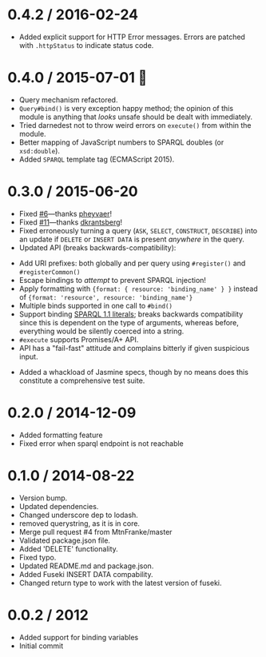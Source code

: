 0.4.2 / 2016-02-24
==================

 * Added explicit support for HTTP Error messages. Errors are patched
   with `.httpStatus` to indicate status code.

0.4.0 / 2015-07-01 🍁
====================

 * Query mechanism refactored.
 * `Query#bind()` is very exception happy method; the opinion of this module is anything that _looks_ unsafe should be dealt with immediately.
 * Tried darnedest not to throw weird errors on `execute()` from within the module.
 * Better mapping of JavaScript numbers to SPARQL doubles (or `xsd:double`).
 * Added `SPARQL` template tag (ECMAScript 2015).

0.3.0 / 2015-06-20
==================

 * Fixed [#6](https://github.com/thomasfr/node-sparql-client/issues/6)—thanks [pheyvaer](https://github.com/pheyvaer)!
 * Fixed [#11](https://github.com/thomasfr/node-sparql-client/issues/11)—thanks [dkrantsberg](https://github.com/dkrantsberg)!
 * Fixed erroneously turning a query (`ASK`, `SELECT`, `CONSTRUCT`, `DESCRIBE`) into an update if `DELETE` or `INSERT DATA` is present _anywhere_ in the query.
 * Updated API (breaks backwards-compatibility):
  - Add URI prefixes: both globally and per query using `#register()` and `#registerCommon()`
  - Escape bindings to _attempt_ to prevent SPARQL injection!
  - Apply formatting with `{format: { resource: 'binding_name' } }` instead of `{format: 'resource', resource: 'binding_name'}`
  - Multiple binds supported in one call to `#bind()`
  - Support binding [SPARQL 1.1 literals](http://www.w3.org/TR/2013/REC-sparql11-query-20130321/#QSynLiterals); breaks backwards compatibility since this is dependent on the type of arguments, whereas before, everything would be silently coerced into a string.
  - `#execute` supports Promises/A+ API.
  - API has a "fail-fast" attitude and complains bitterly if given suspicious input.
 * Added a whackload of Jasmine specs, though by no means does this constitute a comprehensive test suite.

0.2.0 / 2014-12-09
==================

 * Added formatting feature
 * Fixed error when sparql endpoint is not reachable

0.1.0 / 2014-08-22
==================

 * Version bump.
 * Updated dependencies.
 * Changed underscore dep to lodash.
 * removed querystring, as it is in core.
 * Merge pull request #4 from MtnFranke/master
 * Validated package.json file.
 * Added 'DELETE' functionality.
 * Fixed typo.
 * Updated README.md and package.json.
 * Added Fuseki INSERT DATA compability.
 * Changed return type to work with the latest version of fuseki.

0.0.2 / 2012
============

 * Added support for binding variables
 * Initial commit
